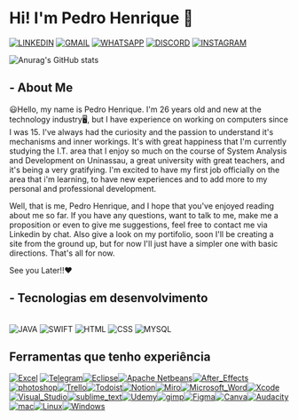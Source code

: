 
# Hi! I'm Pedro Henrique 👋 

[![LINKEDIN](https://img.shields.io/badge/LinkedIn-0077B5?style=for-the-badge&logo=linkedin&logoColor=white)](https://www.linkedin.com/in/pedrohrsdev/)
[![GMAIL](https://img.shields.io/badge/Gmail-D14836?style=for-the-badge&logo=gmail&logoColor=white)](pedrohenrique170496@gmail.com)
[![WHATSAPP](https://img.shields.io/badge/WhatsApp-25D366?style=for-the-badge&logo=whatsapp&logoColor=white)](https://api.whatsapp.com/send?phone=5579996054554&text=Ola!%20Tudo%20bem%3F)
[![DISCORD](https://img.shields.io/badge/Discord-7289DA?style=for-the-badge&logo=discord&logoColor=white)](PH1492)
[![INSTAGRAM](https://img.shields.io/badge/Instagram-E4405F?style=for-the-badge&logo=instagram&logoColor=white)](https://www.instagram.com/pedrohrs23/?next=%2F)

![Anurag's GitHub stats](https://github-readme-stats.vercel.app/api?username=pedrohrs23&show_icons=true&theme=dracula)

## - About Me
😃Hello, my name is Pedro Henrique. I'm 26 years old and new at the technology industry🖥️, but I have experience on working on computers since I was 15. I've always had the curiosity and the passion to understand it's mechanisms and inner workings. It's with great happiness that I'm currently studying the I.T. area that I enjoy so much on the course of System Analysis and Development on Uninassau, a great university with great teachers, and it's being a very gratifying. I'm excited to have my first job officially on the area that i'm learning, to have new experiences and to add more to my personal and professional development.

Well, that is me, Pedro Henrique, and I hope that you've enjoyed reading about me so far. If you have any questions, want to talk to me, make me a proposition or even to give me suggestions, feel free to contact me via Linkedin by chat. Also give a look on my portifolio, soon I'll be creating a site from the ground up, but for now I'll just have a simpler one with basic directions. That's all for now.

See you Later!!❤️

## - Tecnologias em desenvolvimento
<div style="display: inlink_block"><br/>
    <img aling="center" alt="JAVA" src="https://img.shields.io/badge/Java-ED8B00?style=for-the-badge&logo=java&logoColor=white"/>
    <img aling="center" alt="SWIFT" src="https://img.shields.io/badge/Swift-FA7343?style=for-the-badge&logo=swift&logoColor=white"/>
    <img aling="center" alt="HTML" src="https://img.shields.io/badge/HTML5-E34F26?style=for-the-badge&logo=html5&logoColor=white"/>
    <img aling="center" alt="CSS" src="https://img.shields.io/badge/CSS-239120?&style=for-the-badge&logo=css3&logoColor=white"/>
    <img aling="center" alt="MYSQL" src="https://img.shields.io/badge/MySQL-005C84?style=for-the-badge&logo=mysql&logoColor=white"/>
</div>

## Ferramentas que tenho experiência
[![Excel](https://img.shields.io/badge/Microsoft_Excel-217346?style=for-the-badge&logo=microsoft-excel&logoColor=white)]()
[![Telegram](https://img.shields.io/badge/Telegram-2CA5E0?style=for-the-badge&logo=telegram&logoColor=white
)]()[![Eclipse](https://img.shields.io/badge/Eclipse-2C2255?style=for-the-badge&logo=eclipse&logoColor=white
)]()[![Apache Netbeans](https://img.shields.io/badge/apache%20netbeans-1B6AC6?style=for-the-badge&logo=apache%20netbeans%20IDE&logoColor=white
)]()[![After_Effects](https://aleen42.github.io/badges/src/after_effects.svg
)]()[![photoshop](https://aleen42.github.io/badges/src/photoshop.svg
)]()[![Trello](https://img.shields.io/badge/Trello-0052CC?style=for-the-badge&logo=trello&logoColor=white
)]()[![Todoist](https://img.shields.io/badge/Todoist-E44332?style=for-the-badge&logo=todoist&logoColor=white
)]()[![Notion](https://img.shields.io/badge/Notion-000000?style=for-the-badge&logo=notion&logoColor=white
)]()[![Miro](https://img.shields.io/badge/Miro-050038?style=for-the-badge&logo=Miro&logoColor=white
)]()[![Microsoft_Word](https://img.shields.io/badge/Microsoft_Word-2B579A?style=for-the-badge&logo=microsoft-word&logoColor=white
)]()[![Xcode](https://img.shields.io/badge/Xcode-007ACC?style=for-the-badge&logo=Xcode&logoColor=white
)]()[![Visual_Studio](https://img.shields.io/badge/Visual_Studio-5C2D91?style=for-the-badge&logo=visual%20studio&logoColor=white
)]()[![sublime_text](https://img.shields.io/badge/sublime_text-%23575757.svg?&style=for-the-badge&logo=sublime-text&logoColor=important
)]()[![Udemy](https://img.shields.io/badge/Udemy-EC5252?style=for-the-badge&logo=Udemy&logoColor=white
)]()[![gimp](https://img.shields.io/badge/gimp-5C5543?style=for-the-badge&logo=gimp&logoColor=white
)]()[![Figma](https://img.shields.io/badge/Figma-F24E1E?style=for-the-badge&logo=figma&logoColor=white
)]()[![Canva](https://img.shields.io/badge/Canva-%2300C4CC.svg?&style=for-the-badge&logo=Canva&logoColor=white
)]()[![Audacity](https://img.shields.io/badge/Audacity-0000CC?style=for-the-badge&logo=audacity&logoColor=white
)]()[![mac](https://img.shields.io/badge/mac%20os-000000?style=for-the-badge&logo=apple&logoColor=white
)]()[![Linux](https://img.shields.io/badge/Linux-FCC624?style=for-the-badge&logo=linux&logoColor=black
)]()[![Windows](https://img.shields.io/badge/Windows-0078D6?style=for-the-badge&logo=windows&logoColor=white
)]()
